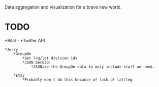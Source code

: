 Data aggregation and visualization for a brave new world.


TODO
====

*Bilal -
		*Twitter API

	*Jerry - 
		*GroupOn
			*Get lng/lat division_ids
			*JSON Derulo!
				*JSONize the GroupOn data to only include stuff we need.

		*Etsy
			*Probably won't do this because of lack of lat/lng
